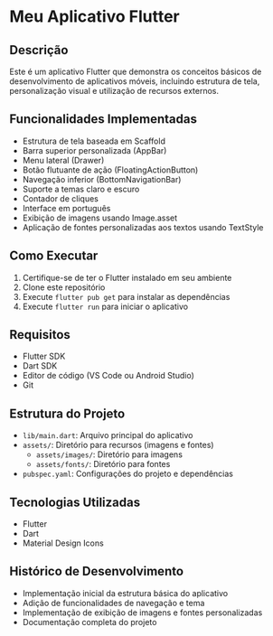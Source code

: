 # Meu Aplicativo Flutter

## Descrição
Este é um aplicativo Flutter que demonstra os conceitos básicos de desenvolvimento de aplicativos móveis, incluindo estrutura de tela, personalização visual e utilização de recursos externos.

## Funcionalidades Implementadas
- Estrutura de tela baseada em Scaffold
- Barra superior personalizada (AppBar)
- Menu lateral (Drawer)
- Botão flutuante de ação (FloatingActionButton)
- Navegação inferior (BottomNavigationBar)
- Suporte a temas claro e escuro
- Contador de cliques
- Interface em português
- Exibição de imagens usando Image.asset
- Aplicação de fontes personalizadas aos textos usando TextStyle

## Como Executar
1. Certifique-se de ter o Flutter instalado em seu ambiente
2. Clone este repositório
3. Execute `flutter pub get` para instalar as dependências
4. Execute `flutter run` para iniciar o aplicativo

## Requisitos
- Flutter SDK
- Dart SDK
- Editor de código (VS Code ou Android Studio)
- Git

## Estrutura do Projeto
- `lib/main.dart`: Arquivo principal do aplicativo
- `assets/`: Diretório para recursos (imagens e fontes)
  - `assets/images/`: Diretório para imagens
  - `assets/fonts/`: Diretório para fontes
- `pubspec.yaml`: Configurações do projeto e dependências

## Tecnologias Utilizadas
- Flutter
- Dart
- Material Design Icons

## Histórico de Desenvolvimento
- Implementação inicial da estrutura básica do aplicativo
- Adição de funcionalidades de navegação e tema
- Implementação de exibição de imagens e fontes personalizadas
- Documentação completa do projeto
